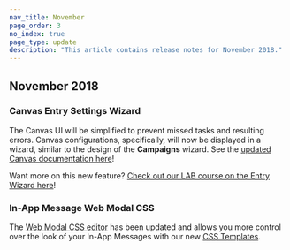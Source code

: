 ```yaml
---
nav_title: November
page_order: 3
no_index: true
page_type: update
description: "This article contains release notes for November 2018."
---
```

## November 2018

### Canvas Entry Settings Wizard

The Canvas UI will be simplified to prevent missed tasks and resulting errors. Canvas configurations, specifically, will now be displayed in a wizard, similar to the design of the **Campaigns** wizard. See the [updated Canvas documentation here]({{site.baseurl}}/user_guide/engagement_tools/canvas/create_a_canvas/create_a_canvas/)!

Want more on this new feature? [Check out our LAB course on the Entry Wizard here](https://lab.braze.com/the-new-canvas-entry-step/264889/scorm/20z5ij5ublxbk)!

### In-App Message Web Modal CSS

The [Web Modal CSS editor]({{site.baseurl}}/user_guide/message_building_by_channel/in-app_messages/create/#web-modal-css) has been updated and allows you more control over the look of your In-App Messages with our new [CSS Templates]({{site.baseurl}}/user_guide/message_building_by_channel/in-app_messages/in_app_message_color_templates/#css-template).
